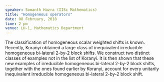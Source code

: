 ```yaml
---
speaker: Somanth Hazra (IISc Mathematics)
title: "Homogeneous operators"
date: 08 February, 2018
time: 2 pm
venue: LH-1, Mathematics Department
---
```


The classification of homogeneous scalar weighted shifts is known. Recently, 
Koranyi obtained a large class of inequivalent irreducible homogeneous 
bi-lateral 2-by-2 block shifts. We construct two distinct classes of examples 
not in the list of Koranyi. It is then shown that these new examples of 
irreducible homogeneous bi-lateral 2-by-2  block shifts, together with the ones found earlier by Koranyi, account for every
unitarily inequivalent irreducible homogeneous bi-lateral 2-by-2 block shift.
